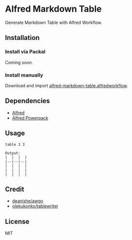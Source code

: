 # Alfred Markdown Table

Generate Markdown Table with Alfred Workflow.

## Installation

### Install via Packal

Coming soon.

### Install manually

Download and import [alfred-markdown-table.alfredworkflow](https://github.com/crispgm/alfred-markdown-table/raw/master/alfred-markdown-table.alfredworkflow).

## Dependencies

* [Alfred](https://www.alfredapp.com/)
* [Alfred Powerpack](https://www.alfredapp.com/powerpack/)

## Usage

```shell
table 3 3

Output:
|  |  |  |
|--|--|--|
|  |  |  |
|  |  |  |
|  |  |  |
```

## Credit

* [deanishe/awgo](https://github.com/deanishe/awgo)
* [olekukonko/tablewriter](https://github.com/olekukonko/tablewriter)

## License

MIT
